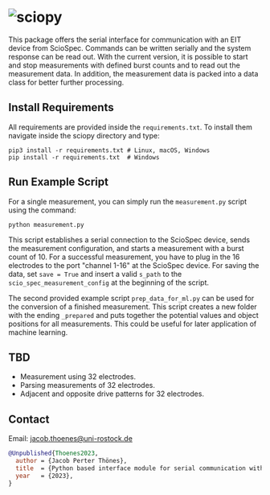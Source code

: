 # ![sciopy](https://raw.githubusercontent.com/spatialaudio/sciopy/dev/doc/images/logo_sciopy.jpg)


This package offers the serial interface for communication with an EIT device from ScioSpec. Commands can be written serially and the system response can be read out. With the current version, it is possible to start and stop measurements with defined burst counts and to read out the measurement data. In addition, the measurement data is packed into a data class for better further processing.

## Install Requirements

All requirements are provided inside the `requirements.txt`. To install them navigate inside the sciopy directory and type:

    pip3 install -r requirements.txt # Linux, macOS, Windows
    pip install -r requirements.txt  # Windows

## Run Example Script

For a single measurement, you can simply run the `measurement.py` script using the command:

    python measurement.py

This script establishes a serial connection to the ScioSpec device, sends the measurement configuration, and starts a 
measurement with a burst count of 10. For a successful measurement, you have to plug in the 16 electrodes to the port "channel 1-16" at the ScioSpec device. For saving the data, set `save = True` and insert a valid `s_path` to the `scio_spec_measurement_config` at the beginning of the script.

The second provided example script `prep_data_for_ml.py` can be used for the conversion of a finished measurement.
This script creates a new folder with the ending `_prepared` and puts together the potential values and object positions for all measurements. This could be useful for later application of machine learning. 


## TBD

- Measurement using 32 electrodes.
- Parsing measurements of 32 electrodes.
- Adjacent and opposite drive patterns for 32 electrodes.

## Contact

Email: jacob.thoenes@uni-rostock.de

```bibtex
@Unpublished{Thoenes2023,
  author = {Jacob Perter Thönes},
  title  = {Python based interface module for serial communication with the ScioSpec Electrical Impedance Tomography (EIT) device.},
  year   = {2023},
}
```
